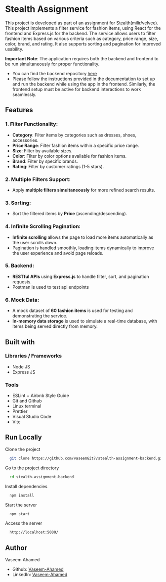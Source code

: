 
# Stealth Assignment

This project is  developed as part of an assignment for Stealth(milir/velvee). This project implements a filter service for fashion items, using React for the frontend and Express.js for the backend. The service allows users to filter fashion items based on various criteria such as category, price range, size, color, brand, and rating. It also supports sorting and pagination for improved usability.

**Important Note**: The application requires both the backend and frontend to be run simultaneously for proper functionality.

- You can find the backend repository [here](https://github.com/vaseemGit7/stealth-assignment-backend) 
- Please follow the instructions provided in the documentation to set up and run the backend while using the app in the frontend.
Similarly, the frontend setup must be active for backend interactions to work seamlessly.

## Features

### 1. **Filter Functionality:**
- **Category**: Filter items by categories such as dresses, shoes, accessories.
- **Price Range**: Filter fashion items within a specific price range.
- **Size**: Filter by available sizes.
- **Color**: Filter by color options available for fashion items.
- **Brand**: Filter by specific brands.
- **Rating**: Filter by customer ratings (1-5 stars).

### 2. **Multiple Filters Support:**
- Apply **multiple filters simultaneously** for more refined search results.

### 3. **Sorting:**
- Sort the filtered items by **Price** (ascending/descending).

### 4. **Infinite Scrolling Pagination:**
- **Infinite scrolling** allows the page to load more items automatically as the user scrolls down.
- Pagination is handled smoothly, loading items dynamically to improve the user experience and avoid page reloads.

### 5. **Backend:**
- **RESTful APIs** using **Express.js** to handle filter, sort, and pagination requests.
- Postman is used to test api endpoints

### 6. **Mock Data:**
- A mock dataset of  **60 fashion items** is used for testing and demonstrating the service.
- **In-memory data storage** is used to simulate a real-time database, with items being served directly from memory.
## Built with

### Libraries / Frameworks

- Node JS
- Express JS

### Tools

- ESLint + Airbnb Style Guide
- Git and Github
- Linux terminal
- Prettier
- Visual Studio Code
- Vite


## Run Locally

Clone the project

```bash
  git clone https://github.com/vaseemGit7/stealth-assignment-backend.git
```

Go to the project directory

```bash
  cd stealth-assignment-backend
```

Install dependencies

```bash
  npm install
```

Start the server

```bash
  npm start
```

Access the server

```bash
  http://localhost:5000/
```


## Author

Vaseem Ahamed

- Github: [Vaseem-Ahamed](https://github.com/)
- LinkedIn: [Vaseem-Ahamed](https://www.linkedin.com/in/vaseem-ahamed-va/)
